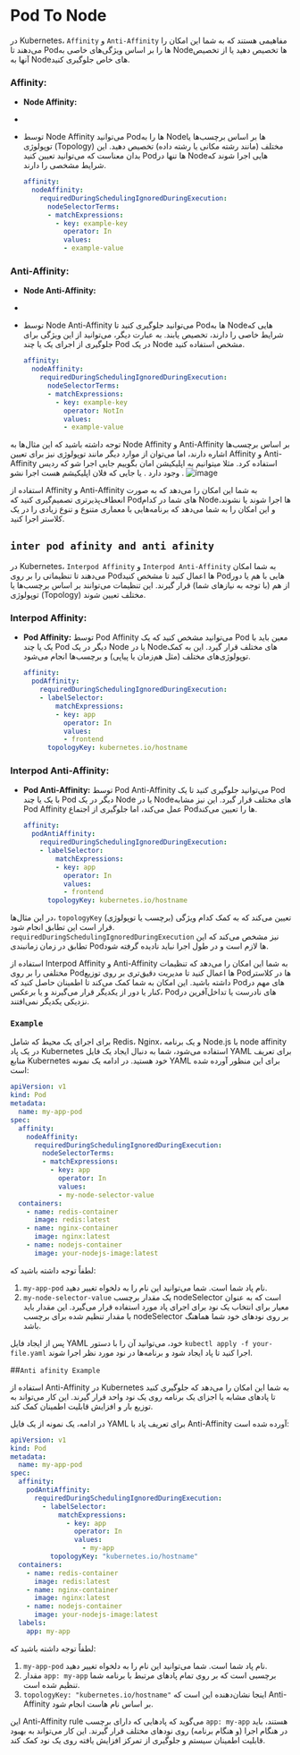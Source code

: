 # Pod To Node


در Kubernetes، `Affinity` و `Anti-Affinity` مفاهیمی هستند که به شما این امکان را می‌دهند تا Pod‌ها را بر اساس ویژگی‌های خاصی به Node‌ها تخصیص دهید یا از تخصیص آنها به Node‌های خاص جلوگیری کنید.

### Affinity:

- **Node Affinity:**
- 
- توسط Node Affinity می‌توانید Pod‌ها را به Node‌ها بر اساس برچسب‌ها یا توپولوژی (Topology) مختلف (مانند رشته مکانی یا رشته داده) تخصیص دهید. این بدان معناست که می‌توانید تعیین کنید Pod‌ها تنها در Node‌هایی اجرا شوند که شرایط مشخصی را دارند.

  ```yaml
  affinity:
    nodeAffinity:
      requiredDuringSchedulingIgnoredDuringExecution:
        nodeSelectorTerms:
        - matchExpressions:
          - key: example-key
            operator: In
            values:
            - example-value
  ```

### Anti-Affinity:

- **Node Anti-Affinity:**
-
- توسط Node Anti-Affinity می‌توانید جلوگیری کنید تا Pod‌ها به Node‌هایی که شرایط خاصی را دارند، تخصیص یابند. به عبارت دیگر، می‌توانید از این ویژگی برای جلوگیری از اجرای یک یا چند Pod در یک Node مشخص استفاده کنید.

  ```yaml
  affinity:
    nodeAffinity:
      requiredDuringSchedulingIgnoredDuringExecution:
        nodeSelectorTerms:
        - matchExpressions:
          - key: example-key
            operator: NotIn
            values:
            - example-value
  ```

توجه داشته باشید که این مثال‌ها به Node Affinity و Anti-Affinity بر اساس برچسب‌ها اشاره دارند، اما می‌توان از موارد دیگر مانند توپولوژی نیز برای تعیین Affinity و Anti-Affinity استفاده کرد.
مثلا میتوانیم به اپلیکیشن امان بگوییم جایی اجرا شو که ردیس وجود دارد . یا جایی که فلان اپلیکیشم هست اجرا نشو .
![image](https://github.com/milad6745/Kubernetes/assets/113288076/38358739-db88-4a86-8888-ba42ff4e8f25)


استفاده از Affinity و Anti-Affinity به شما این امکان را می‌دهد که به صورت انعطاف‌پذیرتری تصمیم‌گیری کنید که Pod‌های شما در کدام Node‌ها اجرا شوند یا نشوند، و این امکان را به شما می‌دهد که برنامه‌هایی با معماری متنوع و تنوع زیادی را در یک کلاستر اجرا کنید.

## `inter pod afinity and anti afinity`
در Kubernetes، `Interpod Affinity` و `Interpod Anti-Affinity` به شما امکان می‌دهند تا تنظیماتی را بر روی Pod‌ها اعمال کنید تا مشخص کنید Pod‌هایی با هم یا دور از هم (با توجه به نیازهای شما) قرار گیرند. این تنظیمات می‌توانند بر اساس برچسب‌ها یا توپولوژی (Topology) مختلف تعیین شوند.

### Interpod Affinity:

- **Pod Affinity:** توسط Pod Affinity می‌توانید مشخص کنید که یک Pod معین باید با یک یا چند Pod دیگر در یک Node یا در Node‌های مختلف قرار گیرد. این به کمک توپولوژی‌های مختلف (مثل هم‌زمان یا پیاپی) و برچسب‌ها انجام می‌شود.

  ```yaml
  affinity:
    podAffinity:
      requiredDuringSchedulingIgnoredDuringExecution:
      - labelSelector:
          matchExpressions:
          - key: app
            operator: In
            values:
            - frontend
        topologyKey: kubernetes.io/hostname
  ```

### Interpod Anti-Affinity:

- **Pod Anti-Affinity:** توسط Pod Anti-Affinity می‌توانید جلوگیری کنید تا یک Pod با یک یا چند Pod دیگر در یک Node یا در Node‌های مختلف قرار گیرد. این نیز مشابه Pod Affinity عمل می‌کند، اما جلوگیری از اجتماع Pod‌ها را تعیین می‌کند.

  ```yaml
  affinity:
    podAntiAffinity:
      requiredDuringSchedulingIgnoredDuringExecution:
      - labelSelector:
          matchExpressions:
          - key: app
            operator: In
            values:
            - frontend
        topologyKey: kubernetes.io/hostname
  ```

در این مثال‌ها، `topologyKey` تعیین می‌کند که به کمک کدام ویژگی (برچسب یا توپولوژی) قرار است این تطابق انجام شود. `requiredDuringSchedulingIgnoredDuringExecution` نیز مشخص می‌کند که این تطابق در زمان زمانبندی Pod‌ها لازم است و در طول اجرا نباید نادیده گرفته شود.

استفاده از Interpod Affinity و Anti-Affinity به شما این امکان را می‌دهد که تنظیمات مختلفی را بر روی Pod‌ها اعمال کنید تا مدیریت دقیق‌تری بر روی توزیع Pod‌ها در کلاستر داشته باشید. این امکان به شما کمک می‌کند تا اطمینان حاصل کنید که Pod‌های مهم در کنار یا دور از یکدیگر قرار می‌گیرند و یا برعکس، Pod‌های نادرست یا تداخل‌آفرین در نزدیکی یکدیگر نمی‌افتند.



### `Example`

برای اجرای یک محیط که شامل Redis، Nginx، و یک برنامه Node.js با node affinity در یک پاد Kubernetes استفاده می‌شود، شما به دنبال ایجاد یک فایل YAML برای تعریف منابع Kubernetes خود هستید. در ادامه یک نمونه YAML برای این منظور آورده شده است:

```yaml
apiVersion: v1
kind: Pod
metadata:
  name: my-app-pod
spec:
  affinity:
    nodeAffinity:
      requiredDuringSchedulingIgnoredDuringExecution:
        nodeSelectorTerms:
        - matchExpressions:
          - key: app
            operator: In
            values:
            - my-node-selector-value
  containers:
    - name: redis-container
      image: redis:latest
    - name: nginx-container
      image: nginx:latest
    - name: nodejs-container
      image: your-nodejs-image:latest
```

لطفاً توجه داشته باشید که:

1. `my-app-pod` نام پاد شما است. شما می‌توانید این نام را به دلخواه تغییر دهید.
2. `my-node-selector-value` یک مقدار برچسب nodeSelector است که به عنوان معیار برای انتخاب یک نود برای اجرای پاد مورد استفاده قرار می‌گیرد. این مقدار باید با مقدار تنظیم شده برای برچسب nodeSelector بر روی نودهای خود شما هماهنگ باشد.

پس از ایجاد فایل YAML خود، می‌توانید آن را با دستور `kubectl apply -f your-file.yaml` اجرا کنید تا پاد ایجاد شود و برنامه‌ها در نود مورد نظر اجرا شوند.


##`Anti afinity Example`

استفاده از Anti-Affinity در Kubernetes به شما این امکان را می‌دهد که جلوگیری کنید تا پادهای مشابه یا اجزای یک برنامه روی یک نود واحد قرار گیرند. این کار می‌تواند به توزیع بار و افزایش قابلیت اطمینان کمک کند.

در ادامه، یک نمونه از یک فایل YAML برای تعریف پاد با Anti-Affinity آورده شده است:

```yaml
apiVersion: v1
kind: Pod
metadata:
  name: my-app-pod
spec:
  affinity:
    podAntiAffinity:
      requiredDuringSchedulingIgnoredDuringExecution:
        - labelSelector:
            matchExpressions:
              - key: app
                operator: In
                values:
                  - my-app
          topologyKey: "kubernetes.io/hostname"
  containers:
    - name: redis-container
      image: redis:latest
    - name: nginx-container
      image: nginx:latest
    - name: nodejs-container
      image: your-nodejs-image:latest
  labels:
    app: my-app
```

لطفاً توجه داشته باشید که:

1. `my-app-pod` نام پاد شما است. شما می‌توانید این نام را به دلخواه تغییر دهید.
2. مقدار `app: my-app` برچسبی است که بر روی تمام پادهای مرتبط با برنامه شما تنظیم شده است.
3. `topologyKey: "kubernetes.io/hostname"` اینجا نشان‌دهنده این است که Anti-Affinity بر اساس نام هاست انجام شود.

این Anti-Affinity rule می‌گوید که پادهایی که دارای برچسب `app: my-app` هستند، باید در هنگام اجرا (و هنگام برنامه) روی نودهای مختلف قرار گیرند. این کار می‌تواند به بهبود قابلیت اطمینان سیستم و جلوگیری از تمرکز افزایش یافته روی یک نود کمک کند.
